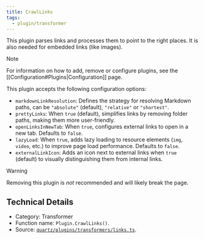 ```yaml
---
title: CrawlLinks
tags:
  - plugin/transformer
---
```


This plugin parses links and processes them to point to the right places. It is also needed for embedded links (like images).

> [!note]
> For information on how to add, remove or configure plugins, see the [[Configuration#Plugins|Configuration]] page.

This plugin accepts the following configuration options:

- `markdownLinkResolution`: Defines the strategy for resolving Markdown paths, can be `"absolute"` (default), `"relative"` or `"shortest"`.
- `prettyLinks`: When `true` (default), simplifies links by removing folder paths, making them more user-friendly.
- `openLinksInNewTab`: When `true`, configures external links to open in a new tab. Defaults to `false`.
- `lazyLoad`: When `true`, adds lazy loading to resource elements (`img`, `video`, etc.) to improve page load performance. Defaults to `false`.
- `externalLinkIcon`: Adds an icon next to external links when `true` (default) to visually distinguishing them from internal links.

> [!warning]
> Removing this plugin is _not_ recommended and will likely break the page.

## Technical Details

- Category: Transformer
- Function name: `Plugin.CrawlLinks()`.
- Source: [`quartz/plugins/transformers/links.ts`](https://github.com/jackyzha0/quartz/blob/v4/quartz/plugins/transformers/links.ts).


